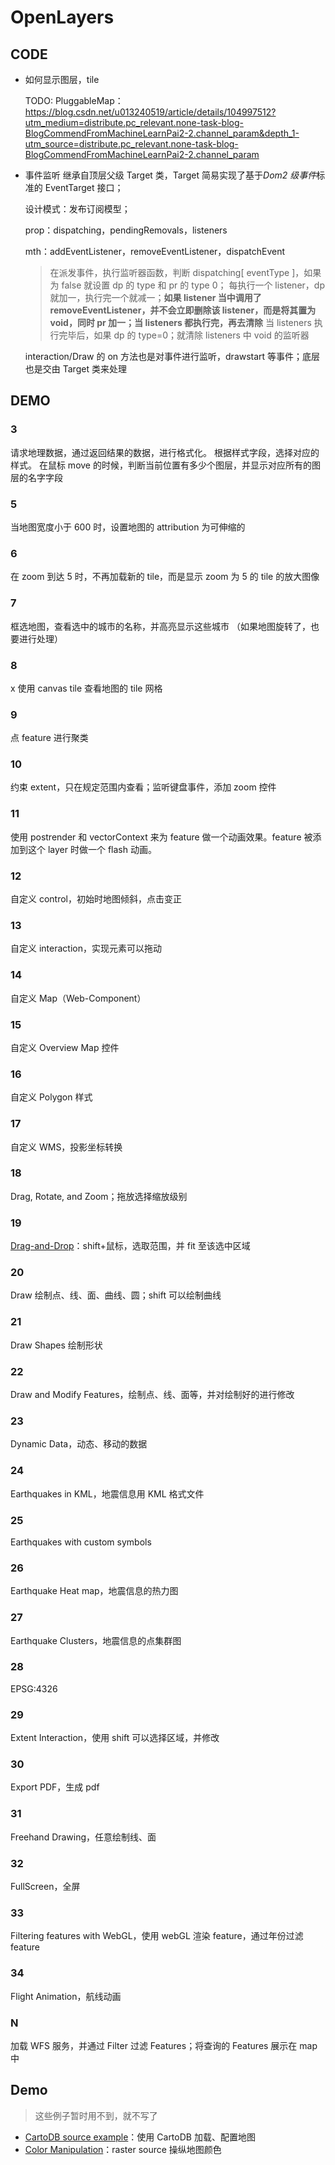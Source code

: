 # OpenLayers

## CODE

- 如何显示图层，tile

  TODO: PluggableMap：https://blog.csdn.net/u013240519/article/details/104997512?utm_medium=distribute.pc_relevant.none-task-blog-BlogCommendFromMachineLearnPai2-2.channel_param&depth_1-utm_source=distribute.pc_relevant.none-task-blog-BlogCommendFromMachineLearnPai2-2.channel_param

- 事件监听
  继承自顶层父级 Target 类，Target 简易实现了基于*Dom2 级事件*标准的 EventTarget 接口；

  设计模式：发布订阅模型；

  prop：dispatching，pendingRemovals，listeners

  mth：addEventListener，removeEventListener，dispatchEvent

  > 在派发事件，执行监听器函数，判断 dispatching[ eventType ]，如果为 false 就设置 dp 的 type 和 pr 的 type 0；
  > 每执行一个 listener，dp 就加一，执行完一个就减一；**如果 listener 当中调用了 removeEventListener，并不会立即删除该 listener，而是将其置为 void，同时 pr 加一；当 listeners 都执行完，再去清除**
  > 当 listeners 执行完毕后，如果 dp 的 type=0；就清除 listeners 中 void 的监听器

  interaction/Draw 的 on 方法也是对事件进行监听，drawstart 等事件；底层也是交由 Target 类来处理

## DEMO

### 3

请求地理数据，通过返回结果的数据，进行格式化。
根据样式字段，选择对应的样式。
在鼠标 move 的时候，判断当前位置有多少个图层，并显示对应所有的图层的名字字段

### 5

当地图宽度小于 600 时，设置地图的 attribution 为可伸缩的

### 6

在 zoom 到达 5 时，不再加载新的 tile，而是显示 zoom 为 5 的 tile 的放大图像

### 7

框选地图，查看选中的城市的名称，并高亮显示这些城市 （如果地图旋转了，也要进行处理）

### 8

x
使用 canvas tile 查看地图的 tile 网格

### 9

点 feature 进行聚类

### 10

约束 extent，只在规定范围内查看；监听键盘事件，添加 zoom 控件

### 11

使用 postrender 和 vectorContext 来为 feature 做一个动画效果。feature 被添加到这个 layer 时做一个 flash 动画。

### 12

自定义 control，初始时地图倾斜，点击变正

### 13

自定义 interaction，实现元素可以拖动

### 14

自定义 Map（Web-Component）

### 15

自定义 Overview Map 控件

### 16

自定义 Polygon 样式

### 17

自定义 WMS，投影坐标转换

### 18

Drag, Rotate, and Zoom；拖放选择缩放级别

### 19

[Drag-and-Drop][3]：shift+鼠标，选取范围，并 fit 至该选中区域

### 20

Draw 绘制点、线、面、曲线、圆；shift 可以绘制曲线

### 21

Draw Shapes 绘制形状

### 22

Draw and Modify Features，绘制点、线、面等，并对绘制好的进行修改

### 23

Dynamic Data，动态、移动的数据

### 24

Earthquakes in KML，地震信息用 KML 格式文件

### 25

Earthquakes with custom symbols

### 26

Earthquake Heat map，地震信息的热力图

### 27

Earthquake Clusters，地震信息的点集群图

### 28

EPSG:4326

### 29

Extent Interaction，使用 shift 可以选择区域，并修改

### 30

Export PDF，生成 pdf

### 31

Freehand Drawing，任意绘制线、面

### 32

FullScreen，全屏

### 33

Filtering features with WebGL，使用 webGL 渲染 feature，通过年份过滤 feature

### 34

Flight Animation，航线动画

### N

加载 WFS 服务，并通过 Filter 过滤 Features；将查询的 Features 展示在 map 中

## Demo

> 这些例子暂时用不到，就不写了

- [CartoDB source example][1]：使用 CartoDB 加载、配置地图
- [Color Manipulation][2]：raster source 操纵地图颜色

[1]: https://openlayers.org/en/latest/examples/cartodb.html
[2]: https://openlayers.org/en/latest/examples/color-manipulation.html
[3]: https://openlayers.org/en/latest/examples/drag-and-drop-image-vector.html
